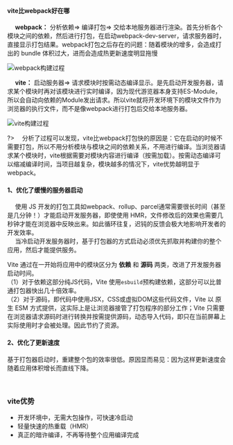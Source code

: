 #### vite比webpack好在哪
&emsp; **webpack：** 分析依赖=> 编译打包=> 交给本地服务器进行渲染。首先分析各个模块之间的依赖，然后进行打包，在启动webpack-dev-server，请求服务器时，直接显示打包结果。webpack打包之后存在的问题：随着模块的增多，会造成打出的 bundle 体积过大，进而会造成热更新速度明显拖慢

![webpack构建过程](https://img-blog.csdnimg.cn/20210417225533423.png)

&emsp; **vite：** 启动服务器=> 请求模块时按需动态编译显示。是先启动开发服务器，请求某个模块时再对该模块进行实时编译，因为现代游览器本身支持ES-Module，所以会自动向依赖的Module发出请求。所以vite就将开发环境下的模块文件作为浏览器的执行文件，而不是像webpack进行打包后交给本地服务器。

![vite构建过程](https://img-blog.csdnimg.cn/20210417225611243.png)

?>&emsp; 分析了过程可以发现，vite比webpack打包快的原因是：它在启动的时候不需要打包，所以不用分析模块与模块之间的依赖关系，不用进行编译。当浏览器请求某个模块时，vite根据需要对模块内容进行编译（按需加载）。按需动态编译可以缩减编译时间，当项目越复杂，模块越多的情况下，vite优势越明显于webpack。
#### 1、优化了缓慢的服务器启动

&emsp; 使用 JS 开发的打包工具如webpack、rollup、parcel通常需要很长时间（甚至是几分钟！）才能启动开发服务器，即使使用 HMR，文件修改后的效果也需要几秒钟才能在浏览器中反映出来。如此循环往复，迟钝的反馈会极大地影响开发者的开发效率。<br>
&emsp; 当冷启动开发服务器时，基于打包器的方式启动必须优先抓取并构建你的整个应用，然后才能提供服务。

Vite 通过在一开始将应用中的模块区分为 **依赖** 和 **源码** 两类，改进了开发服务器启动时间。<br>
（1）对于依赖这部分纯JS代码，Vite 使用`esbuild`预构建依赖，这部分可以比普通打包器快出几十倍效率。<br>
（2）对于源码，即代码中使用JSX，CSS或虚拟DOM这些代码文件，Vite 以 原生 ESM 方式提供，这实际上是让浏览器接管了打包程序的部分工作；Vite 只需要在浏览器请求源码时进行转换并按需提供源码，动态导入代码，即只在当前屏幕上实际使用时才会被处理。因此节约了资源。


#### 2、优化了更新速度

基于打包器启动时，重建整个包的效率很低。原因显而易见：因为这样更新速度会随着应用体积增长而直线下降。

<br>

### vite优势
- 开发环境中，无需大包操作，可快速冷启动
- 轻量快速的热重载（HMR）
- 真正的暗许编译，不再等待整个应用编译完成

